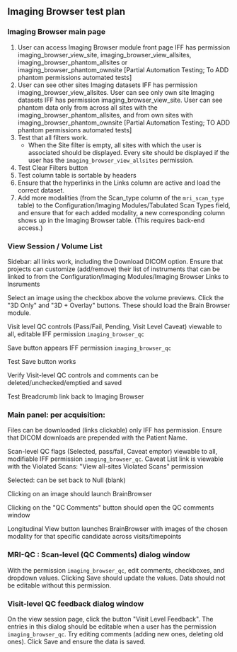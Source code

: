 ## Imaging Browser test plan
	
### Imaging Browser main page
1. User can access Imaging Browser module front page IFF has permission imaging_browser_view_site, imaging_browser_view_allsites, imaging_browser_phantom_allsites or imaging_browser_phantom_ownsite [Partial Automation Testing; To ADD phantom permissions automated tests]
2. User can see other sites Imaging datasets IFF has permission imaging_browser_view_allsites. User can see only own site Imaging datasets IFF has permission imaging_browser_view_site. User can see phantom data only from across all sites with the imaging_browser_phantom_allsites, and from own sites with imaging_browser_phantom_ownsite [Partial Automation Testing; TO ADD phantom permissions automated tests]
3. Test that all filters work.
    - When the Site filter is empty, all sites with which the user is associated should be displayed. Every site should be displayed if the user has the `imaging_browser_view_allsites` permission.
4. Test Clear Filters button
5. Test column table is sortable by headers
6. Ensure that the hyperlinks in the Links column are active and load the correct dataset.
7. Add more modalities (from the Scan_type column of the `mri_scan_type` table) to the Configuration/Imaging Modules/Tabulated Scan Types field, and ensure that for each added modality, a new corresponding column shows up in the Imaging Browser table. (This requires back-end access.)

### View Session / Volume List

Sidebar:  all links work, including the Download DICOM option. Ensure that projects can customize (add/remove) their list of instruments that can be linked to from the Configuration/Imaging Modules/Imaging Browser Links to Insruments

Select an image using the checkbox above the volume previews. Click the "3D Only" and "3D + Overlay" buttons. These should load the Brain Browser module.

Visit level QC controls (Pass/Fail, Pending, Visit Level Caveat) viewable to all, editable IFF permission `imaging_browser_qc`

Save button appears IFF permission `imaging_browser_qc`

Test Save button works 

Verify Visit-level QC controls and comments can be deleted/unchecked/emptied and saved

Test Breadcrumb link back to Imaging Browser

### Main panel:  per acquisition:

Files can be downloaded (links clickable) only IFF has permission. Ensure that DICOM downloads are
prepended with the Patient Name.

Scan-level QC flags (Selected, pass/fail, Caveat emptor) viewable to all, modifiable IFF permission `imaging_browser_qc`. 
Caveat List link is viewable with the Violated Scans: "View all-sites Violated Scans" permission

Selected:  can be set back to Null (blank)

Clicking on an image should launch BrainBrowser

Clicking on the "QC Comments" button should open the QC comments window

Longitudinal View button launches BrainBrowser with images of the chosen modality for that specific candidate across visits/timepoints

### MRI-QC : Scan-level (QC Comments) dialog window

With the permission `imaging_browser_qc`, edit comments, checkboxes, and dropdown values. 
Clicking Save should update the values.
Data should not be editable without this permission.

### Visit-level QC feedback dialog window
On the view session page, click the button "Visit Level Feedback".
The entries in this dialog should be editable when a user has the permission `imaging_browser_qc`.
Try editing comments (adding new ones, deleting old ones). Click Save and ensure the data is saved.
